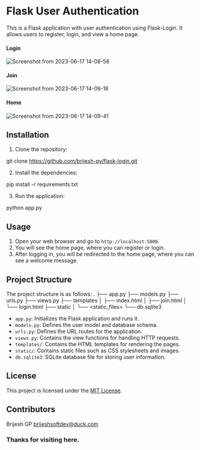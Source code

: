 # Flask User Authentication

This is a Flask application with user authentication using Flask-Login. It allows users to register, login, and view a home page.

#### Login
![Screenshot from 2023-06-17 14-08-56](https://github.com/brijesh-py/flask-login/assets/134686367/39c9b037-65f4-46ef-9cc7-5ed92cdc85af)

#### Join
![Screenshot from 2023-06-17 14-09-18](https://github.com/brijesh-py/flask-login/assets/134686367/6a68c79b-b2a2-43e5-93a9-615175628935)


#### Home
![Screenshot from 2023-06-17 14-09-41](https://github.com/brijesh-py/flask-login/assets/134686367/43ced19f-54a2-46b5-a261-24916de02914)


## Installation

1. Clone the repository:

git clone https://github.com/brijesh-py/flask-login.git

2. Install the dependencies:

pip install -r requirements.txt

3. Run the application:

python app.py

## Usage

1. Open your web browser and go to `http://localhost:5000`.
2. You will see the home page, where you can register or login.
3. After logging in, you will be redirected to the home page, where you can see a welcome message.

## Project Structure

The project structure is as follows:
.
├── app.py
├── models.py
├── urls.py
├── views.py
├── templates
│   ├── index.html
│   ├── join.html
│   └── login.html
├── static
│   └── <static_files>
└── db.sqlite3


- `app.py`: Initializes the Flask application and runs it.
- `models.py`: Defines the user model and database schema.
- `urls.py`: Defines the URL routes for the application.
- `views.py`: Contains the view functions for handling HTTP requests.
- `templates/`: Contains the HTML templates for rendering the pages.
- `static/`: Contains static files such as CSS stylesheets and images.
- `db.sqlite3`: SQLite database file for storing user information.

## License

This project is licensed under the [MIT License](LICENSE).

## Contributors
Brijesh GP brijeshsoftdev@duck.com
### Thanks for visiting here.
